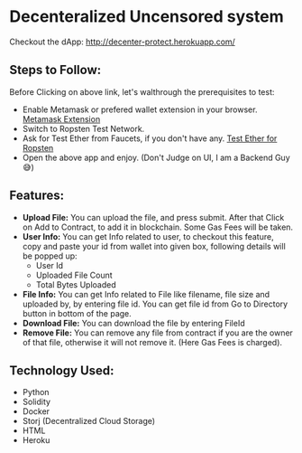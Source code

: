 
# Decenteralized Uncensored system

Checkout the dApp: http://decenter-protect.herokuapp.com/

## Steps to Follow:
Before Clicking on above link, let's walthrough the prerequisites to test:
* Enable Metamask or prefered wallet extension in your browser. [Metamask Extension](https://chrome.google.com/webstore/detail/metamask/nkbihfbeogaeaoehlefnkodbefgpgknn?hl=en)
* Switch to Ropsten Test Network.
* Ask for Test Ether from Faucets, if you don't have any. [Test Ether for Ropsten](https://faucet.egorfine.com/)
* Open the above app and enjoy. (Don't Judge on UI, I am a Backend Guy :sweat_smile:)

## Features:
* **Upload File:** You can upload the file, and press submit. After that Click on Add to Contract, to add it in blockchain. Some Gas Fees will be taken.
* **User Info:** You can get Info related to user, to checkout this feature, copy and paste your id from wallet into given box, following details will be popped up:
	* User Id
	* Uploaded File Count
	* Total Bytes Uploaded
* **File Info:** You can get Info related to File like filename, file size and uploaded by, by entering file id. You can get file id from Go to Directory button in bottom of the page.
* **Download File:** You can download the file by entering FileId
* **Remove File:** You can remove any file from contract if you are the owner of that file, otherwise it will not remove it. (Here Gas Fees is charged).

## Technology Used:
* Python
* Solidity
* Docker
* Storj (Decentralized Cloud Storage)
* HTML
* Heroku
